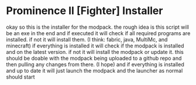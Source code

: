 # Prominence II [Fighter] Installer

okay so this is the installer for the modpack.
the rough idea is this script will be an exe in the end and if executed it will check if all required programs are installed.
if not it will install them. (I think: fabric, java, MultiMc, and minecraft)
if everything is installed it will check if the modpack is installed and on the latest version.
if not it will install the modpack or update it.
this should be doable with the modpack being uploaded to a github repo and then pulling any changes from there. (I hope)
and if everything is installed and up to date it will just launch the modpack and the launcher as normal should start